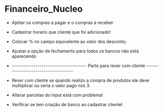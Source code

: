 # Financeiro_Nucleo

- Ajeitar os compras a pagar e o compras a receber
- Cadastrar horario que cliente que foi adicionado!
- Colocar % no campo equivalente ao valor dos desconto;
- Ajustar a opção de fechamento para todos os bancos não está aparecendo

- -------------------------------------- Parte para rever com cliente -------------------------------------

- Rever com cliente se quando realizo a compra de produtos ele deve multiplicar ou seria o valor pago nos 3.

- Alterar parcelas do input está com problema! 

- Verificar se tem criação de banco ao cadastrar cliente!
